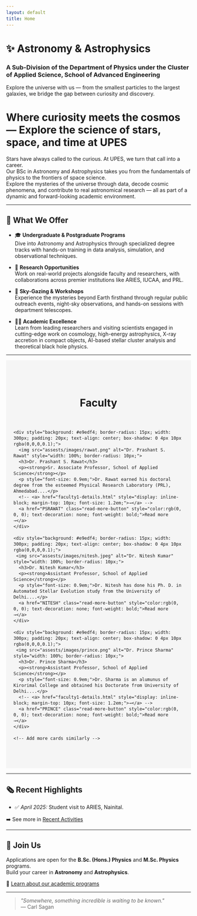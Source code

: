 ```yaml
---
layout: default
title: Home
---
```

# ✨ Astronomy & Astrophysics  
### A Sub-Division of the Department of Physics under the Cluster of Applied Science, School of Advanced Engineering  

Explore the universe with us — from the smallest particles to the largest galaxies, we bridge the gap between curiosity and discovery.
# Where curiosity meets the cosmos — Explore the science of stars, space, and time at UPES


Stars have always called to the curious. At UPES, we turn that call into a career.  
Our BSc in Astronomy and Astrophysics takes you from the fundamentals of physics to the frontiers of space science.  
Explore the mysteries of the universe through data, decode cosmic phenomena, and contribute to real astronomical research — all as part of a dynamic and forward-looking academic environment.

---

## 🌟 What We Offer

- 🎓 **Undergraduate & Postgraduate Programs**  
  Dive into Astronomy and Astrophysics through specialized degree tracks with hands-on training in data analysis, simulation, and observational techniques.

- 🚀 **Research Opportunities**  
  Work on real-world projects alongside faculty and researchers, with collaborations across premier institutions like ARIES, IUCAA, and PRL.

- 🌌 **Sky-Gazing & Workshops**  
  Experience the mysteries beyond Earth firsthand through regular public outreach events, night-sky observations, and hands-on sessions with department telescopes.

- 🧑‍🏫 **Academic Excellence**  
Learn from leading researchers and visiting scientists engaged in cutting-edge work on cosmology, high-energy astrophysics, X-ray accretion in compact objects, AI-based stellar cluster analysis and theoretical black hole physics.


---
<!-- Faculty Section -->
<section id="faculty-section" style="padding: 60px 20px; background: #f5f5f5;">
  <h2 style="text-align:center; font-size: 2em;">Faculty</h2>
  <div style="display: flex; flex-wrap: wrap; justify-content: center; gap: 20px; margin-top: 40px;">
    
    <div style="background: #e9edf4; border-radius: 15px; width: 300px; padding: 20px; text-align: center; box-shadow: 0 4px 10px rgba(0,0,0,0.1);">
      <img src="assests/images/rawat.png" alt="Dr. Prashant S. Rawat" style="width: 100%; border-radius: 10px;">
      <h3>Dr. Prashant S. Rawat</h3>
      <p><strong>Sr. Associate Professor, School of Applied Science</strong></p>
      <p style="font-size: 0.9em;">Dr. Rawat earned his doctoral degree from the esteemed Physical Research Laboratory (PRL), Ahmedabad....</p>
      <!-- <a> href="faculty1-details.html" style="display: inline-block; margin-top: 10px; font-size: 1.2em;">→</a> -->
      <a href="PSRAWAT" class="read-more-button" style="color:rgb(0, 0, 0); text-decoration: none; font-weight: bold;">Read more →</a>
    </div>

    <div style="background: #e9edf4; border-radius: 15px; width: 300px; padding: 20px; text-align: center; box-shadow: 0 4px 10px rgba(0,0,0,0.1);">
     <img src="assests/images/nitesh.jpeg" alt="Dr. Nitesh Kumar" style="width: 100%; border-radius: 10px;">
      <h3>Dr. Nitesh Kumar</h3>
      <p><strong>Assistant Professor, School of Applied Science</strong></p>
      <p style="font-size: 0.9em;">Dr. Nitesh has done his Ph. D. in Automated Stellar Evolution study from the University of Delhi....</p>
      <a href="NITESH" class="read-more-button" style="color:rgb(0, 0, 0); text-decoration: none; font-weight: bold;">Read more →</a>
    </div>

    <div style="background: #e9edf4; border-radius: 15px; width: 300px; padding: 20px; text-align: center; box-shadow: 0 4px 10px rgba(0,0,0,0.1);">
     <img src="assests/images/prince.png" alt="Dr. Prince Sharma" style="width: 100%; border-radius: 10px;">
      <h3>Dr. Prince Sharma</h3>
      <p><strong>Assistant Professor, School of Applied Science</strong></p>
      <p style="font-size: 0.9em;">Dr. Sharma is an alumunus of Kirorimal College and obtained his Doctorate from University of Delhi....</p>
      <!-- <a> href="faculty1-details.html" style="display: inline-block; margin-top: 10px; font-size: 1.2em;">→</a> -->
      <a href="PRINCE" class="read-more-button" style="color:rgb(0, 0, 0); text-decoration: none; font-weight: bold;">Read more →</a>
    </div>

    <!-- Add more cards similarly -->

  </div>
</section>

---



## 🗞 Recent Highlights

- ✅ *April 2025:* Student visit to ARIES, Nainital.  
<!-- - ✅ *February 2025:* B.Sc. students observed variable stars with new 12-inch telescope   -->
<!-- - ✅ *January 2025:* Faculty paper on stellar classification accepted in MNRAS   -->

➡️ See more in [Recent Activities](activities.md)

---

## 🌟 Join Us

Applications are open for the **B.Sc. (Hons.) Physics** and **M.Sc. Physics** programs.  
Build your career in **Astronomy** and **Astrophysics**.

🔗 [Learn about our academic programs](programs.md)

---

> _"Somewhere, something incredible is waiting to be known."_  
> — Carl Sagan